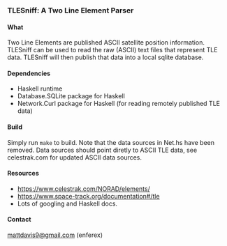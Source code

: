 ### TLESniff: A Two Line Element Parser

#### What
Two Line Elements are published ASCII satellite position information.
TLESniff can be used to read the raw (ASCII) text files that represent TLE data.
TLESniff will then publish that data into a local sqlite database.

#### Dependencies
* Haskell runtime
* Database.SQLite package for Haskell
* Network.Curl package for Haskell (for reading remotely published TLE data)

#### Build
Simply run `make` to build.  Note that the data sources in Net.hs have been
removed.  Data sources should point diretly to ASCII TLE data, see celestrak.com
for updated ASCII data sources.

#### Resources
* https://www.celestrak.com/NORAD/elements/
* https://www.space-track.org/documentation#/tle
* Lots of googling and Haskell docs.

#### Contact
mattdavis9@gmail.com (enferex)
